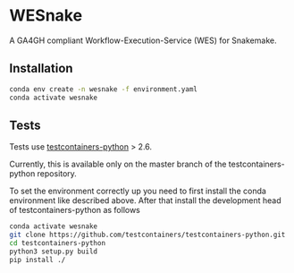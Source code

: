 # WESnake

A GA4GH compliant Workflow-Execution-Service (WES) for Snakemake.

## Installation

```bash
conda env create -n wesnake -f environment.yaml
conda activate wesnake
```

## Tests

Tests use [testcontainers-python](https://testcontainers-python.readthedocs.io/en/latest/database.html) > 2.6.

Currently, this is available only on the master branch of the testcontainers-python repository.

To set the environment correctly up you need to first install the conda environment like described above. After that install the development head of testcontainers-python as follows

```bash
conda activate wesnake
git clone https://github.com/testcontainers/testcontainers-python.git
cd testcontainers-python
python3 setup.py build
pip install ./
```

